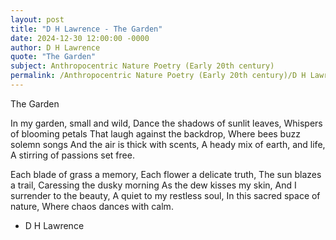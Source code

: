 ```yaml
---
layout: post
title: "D H Lawrence - The Garden"
date: 2024-12-30 12:00:00 -0000
author: D H Lawrence
quote: "The Garden"
subject: Anthropocentric Nature Poetry (Early 20th century)
permalink: /Anthropocentric Nature Poetry (Early 20th century)/D H Lawrence/D H Lawrence - The Garden
---
```


The Garden

In my garden, small and wild,
Dance the shadows of sunlit leaves,
Whispers of blooming petals
That laugh against the backdrop,
Where bees buzz solemn songs
And the air is thick with scents,
A heady mix of earth, and life,
A stirring of passions set free.

Each blade of grass a memory,
Each flower a delicate truth,
The sun blazes a trail,
Caressing the dusky morning
As the dew kisses my skin,
And I surrender to the beauty,
A quiet to my restless soul,
In this sacred space of nature,
Where chaos dances with calm.

- D H Lawrence
